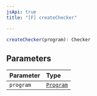 ```yaml
---
jsApi: true
title: "[F] createChecker"

---
```

```ts
createChecker(program): Checker
```

## Parameters

| Parameter | Type |
| :------ | :------ |
| `program` | [`Program`](../interfaces/Program.md) |
